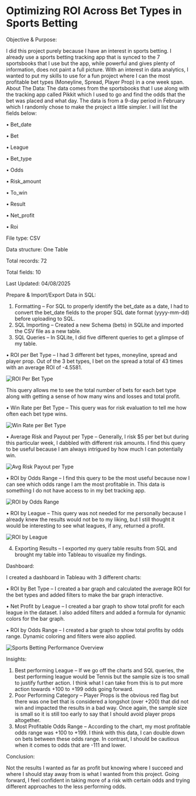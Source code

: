 # Optimizing ROI Across Bet Types in Sports Betting

Objective & Purpose:

I did this project purely because I have an interest in sports betting. I already use a sports betting tracking app that is synced to the 7 sportsbooks that I use but the app, while powerful and gives plenty of information, does not paint a full picture. With an interest in data analytics, I wanted to put my skills to use for a fun project where I can the most profitable bet types (Moneyline, Spread, Player Prop) in a one week span. 
About The Data:
The data comes from the sportsbooks that I use along with the tracking app called Pikkit which I used to go and find the odds that the bet was placed and what day. The data is from a 9-day period in February which I randomly chose to make the project a little simpler. I will list the fields below:

•	Bet_date

•	Bet

•	League

•	Bet_type

•	Odds

•	Risk_amount

•	To_win

•	Result

•	Net_profit

•	Roi

File type: CSV

Data structure: One Table

Total records: 72

Total fields: 10

Last Updated: 04/08/2025

Prepare & Import/Export Data in SQL:
1. Formatting – For SQL to properly identify the bet_date as a date, I had to convert the bet_date fields to the proper SQL date format (yyyy-mm-dd) before uploading to SQL.
2. SQL Importing – Created a new Schema (bets) in SQLite and imported the CSV file as a new table.
3. SQL Queries – In SQLite, I did five different queries to get a glimpse of my table.

•	ROI per Bet Type – I had 3 different bet types, moneyline, spread and player prop. Out of the 3 bet types, I bet on the spread a total of 43 times with an average ROI of -4.5581. 

 ![ROI Per Bet Type](https://github.com/user-attachments/assets/d711abc5-0981-47e7-aa28-82e76639734b)

This query allows me to see the total number of bets for each bet type along with getting a sense of how many wins and losses and total profit.

•	Win Rate per Bet Type – This query was for risk evaluation to tell me how often each bet type wins.

 ![Win Rate per Bet Type](https://github.com/user-attachments/assets/f2e28d09-af3e-4459-83d7-96d70f22017b)

•	Average Risk and Payout per Type – Generally, I risk $5 per bet but during this particular week, I dabbled with different risk amounts. I find this query to be useful because I am always intrigued by how much I can potentially win.
 
 ![Avg Risk   Payout per Type](https://github.com/user-attachments/assets/0cfad179-d241-4109-8ce3-302c767d7ad6)

•	ROI by Odds Range – I find this query to be the most useful because now I can see which odds range I am the most profitable in. This data is something I do not have access to in my bet tracking app.

 ![ROI by Odds Range](https://github.com/user-attachments/assets/d44859c8-15f4-43e2-bca9-b55823d1ffe3)

•	ROI by League – This query was not needed for me personally because I already knew the results would not be to my liking, but I still thought it would be interesting to see what leagues, if any, returned a profit.

 ![ROI by League](https://github.com/user-attachments/assets/0ee2d6e6-f862-4e73-993f-7370f60a7159)

4. Exporting Results – I exported my query table results from SQL and brought my table into Tableau to visualize my findings.

Dashboard:

I created a dashboard in Tableau with 3 different charts:

•	ROI by Bet Type – I created a bar graph and calculated the average ROI for the bet types and added filters to make the bar graph interactive.

•	Net Profit by League – I created a bar graph to show total profit for each league in the dataset. I also added filters and added a formula for dynamic colors for the bar graph.  

•	ROI by Odds Range – I created a bar graph to show total profits by odds range. Dynamic coloring and filters were also applied. 
 
 ![Sports Betting Performance Overview](https://github.com/user-attachments/assets/717dd617-0488-4d4f-954f-2f23c6c5d18e)

Insights:
1.	Best performing League – If we go off the charts and SQL queries, the best performing league would be Tennis but the sample size is too small to justify further action. I think what I can take from this is to put more action towards +100 to +199 odds going forward.
2.	Poor Performing Category – Player Props is the obvious red flag but there was one bet that is considered a longshot (over +200) that did not win and impacted the results in a bad way. Once again, the sample size is small so it is still too early to say that I should avoid player props altogether.
3.	Most Profitable Odds Range – According to the chart, my most profitable odds range was +100 to +199. I think with this data, I can double down on bets between these odds range. In contrast, I should be cautious when it comes to odds that are -111 and lower.

Conclusion:

Not the results I wanted as far as profit but knowing where I succeed and where I should stay away from is what I wanted from this project. Going forward, I feel confident in taking more of a risk with certain odds and trying different approaches to the less performing odds.
